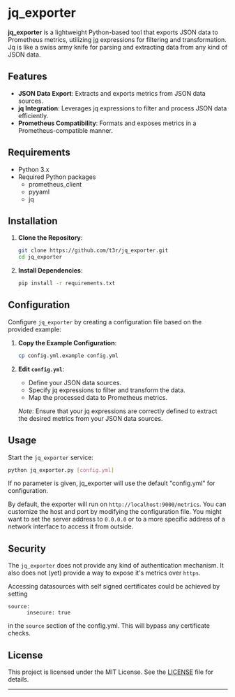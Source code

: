 # jq_exporter

**jq_exporter** is a lightweight Python-based tool that exports JSON data to Prometheus metrics, utilizing [jq](https://stedolan.github.io/jq/) expressions for filtering and transformation. Jq is like a swiss army knife for parsing and
extracting data from any kind of JSON data.

## Features

- **JSON Data Export**: Extracts and exports metrics from JSON data sources.
- **jq Integration**: Leverages jq expressions to filter and process JSON data efficiently.
- **Prometheus Compatibility**: Formats and exposes metrics in a Prometheus-compatible manner.

## Requirements

- Python 3.x
- Required Python packages
    * prometheus_client
    * pyyaml
    * jq

## Installation

1. **Clone the Repository**:
   ```bash
   git clone https://github.com/t3r/jq_exporter.git
   cd jq_exporter
   ```

2. **Install Dependencies**:
   ```bash
   pip install -r requirements.txt
   ```

## Configuration

Configure `jq_exporter` by creating a configuration file based on the provided example:

1. **Copy the Example Configuration**:
   ```bash
   cp config.yml.example config.yml
   ```

2. **Edit `config.yml`**:
   - Define your JSON data sources.
   - Specify jq expressions to filter and transform the data.
   - Map the processed data to Prometheus metrics.

   *Note*: Ensure that your jq expressions are correctly defined to extract the desired metrics from your JSON data sources.

## Usage

Start the `jq_exporter` service:

```bash
python jq_exporter.py [config.yml]
```

If no parameter is given, jq_exporter will use the default "config.yml" for
configuration.

By default, the exporter will run on `http://localhost:9000/metrics`. You can customize the host and port by modifying the configuration file. You might
want to set the server address to `0.0.0.0` or to a more specific address of
a network interface to access it from outside.

## Security

The `jq_exporter` does not provide any kind of authentication mechanism. It also does not (yet) provide a way to expose it's metrics over `https`.

Accessing datasources with self signed certificates could be achieved by setting

```
source:
      insecure: true
```
in the `source` section of the config.yml. This will bypass any certificate
checks.

## License

This project is licensed under the MIT License. See the [LICENSE](LICENSE) file for details.

---



